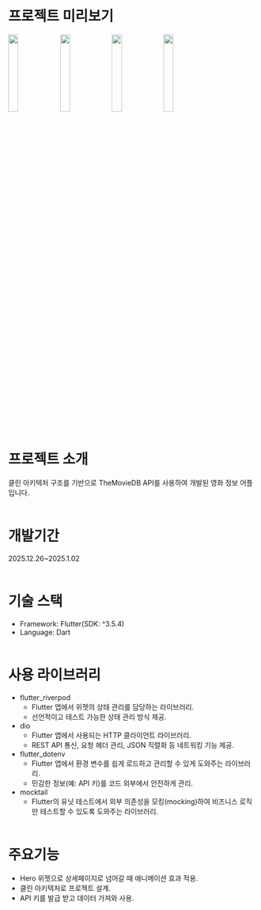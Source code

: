 # 프로젝트 미리보기
  <img src="https://github.com/user-attachments/assets/a0898750-a46b-48cb-8fe0-1a848b2e7b2d" style="width: 20%;" />
  <img src="https://github.com/user-attachments/assets/0e7a0015-4cd9-45c9-b93c-50d9bfdff0ae" style="width: 20%;" />
  <img src="https://github.com/user-attachments/assets/f099b0e6-702b-4863-a07c-db749b81d884" style="width: 20%;" />
  <img src="https://github.com/user-attachments/assets/be1acfc5-a51c-4571-94d7-596d6d729f25" style="width: 20%;" />
<br/><br/>

# 프로젝트 소개 
클린 아키텍처 구조를 기반으로 TheMovieDB API를 사용하여 개발된 영화 정보 어플입니다.
<br/><br/>

# 개발기간
2025.12.26~2025.1.02
<br/><br/>

# 기술 스택
- Framework: Flutter(SDK: ^3.5.4)
- Language: Dart
<br/><br/>

# 사용 라이브러리 
- flutter_riverpod
  - Flutter 앱에서 위젯의 상태 관리를 담당하는 라이브러리.
  - 선언적이고 테스트 가능한 상태 관리 방식 제공.   
- dio
  - Flutter 앱에서 사용되는 HTTP 클라이언트 라이브러리.
  - REST API 통신, 요청 헤더 관리, JSON 직렬화 등 네트워킹 기능 제공.
- flutter_dotenv
  - Flutter 앱에서 환경 변수를 쉽게 로드하고 관리할 수 있게 도와주는 라이브러리.
  - 민감한 정보(예: API 키)를 코드 외부에서 안전하게 관리.   
- mocktail
  - Flutter의 유닛 테스트에서 외부 의존성을 모킹(mocking)하여 비즈니스 로직만 테스트할 수 있도록 도와주는 라이브러리. 
<br/><br/>


# 주요기능
- Hero 위젯으로 상세페이지로 넘어갈 때 애니메이션 효과 적용.
- 클린 아키텍처로 프로젝트 설계.
- API 키를 발급 받고 데이터 가져와 사용.
